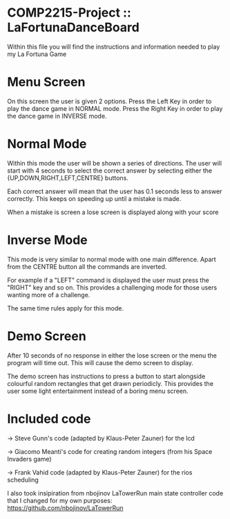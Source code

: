 # COMP2215-Project :: LaFortunaDanceBoard

Within this file you will find the instructions and information needed to play my La Fortuna Game

# Menu Screen

On this screen the user is given 2 options.
Press the Left Key in order to play the dance game in NORMAL mode.
Press the Right Key in order to play the dance game in INVERSE mode.

# Normal Mode

Within this mode the user will be shown a series of directions. The user will start with 4 seconds to select the correct answer by selecting either the {UP,DOWN,RIGHT,LEFT,CENTRE} buttons.

Each correct answer will mean that the user has 0.1 seconds less to answer correctly. This keeps on speeding up until a mistake is made.

When a mistake is screen a lose screen is displayed along with your score

# Inverse Mode

This mode is very similar to normal mode with one main difference. Apart from the CENTRE button all the commands are inverted.

For example if a "LEFT" command is displayed the user must press the "RIGHT" key and so on. This provides a challenging mode for those users wanting more of a challenge. 

The same time rules apply for this mode.

# Demo Screen

After 10 seconds of no response in either the lose screen or the menu the program will time out. This will cause the demo screen to display.

The demo screen has instructions to press a button to start alongside colourful random rectangles that get drawn periodicly. This provides the user some light entertainment instead of a boring menu screen.

# Included code

 -> Steve Gunn's code (adapted by Klaus-Peter Zauner) for the lcd
 
 -> Giacomo Meanti's code for creating random integers (from his Space Invaders game)
 
 -> Frank Vahid code (adapted by Klaus-Peter Zauner) for the rios scheduling
 
 I also took insipiration from nbojinov LaTowerRun main state controller code that I changed for my own purposes: https://github.com/nbojinov/LaTowerRun

